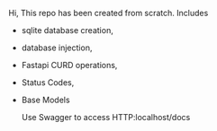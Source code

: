 Hi, 
This repo has been created from scratch. 
Includes 
- sqlite database creation,
- database injection,
- Fastapi CURD operations,
- Status Codes,
- Base Models

  Use Swagger to access
  HTTP:localhost/docs
  

